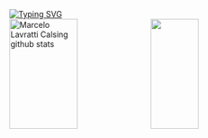 <div algim = "center">
<a href="https://git.io/typing-svg"><img src="https://readme-typing-svg.herokuapp.com?font=Fira+Code&pause=1000&center=true&vCenter=true&width=435&lines=Welcome+to+my+github+profile!;My+name+is+Yean+Jy+Chen.;I'm+a+Computer+Science+studant." alt="Typing SVG" /></a>
</div>
<div algim = "center">
  <img width="49%" height="195px" src="https://github-readme-stats.vercel.app/api?username=yeanjy&show_icons=true&count_private=true&hide_border=true&title_color=ffffff&icon_color=01C231&text_color=f6f5f4&bg_color=0d1117" alt="Marcelo Lavratti Calsing github stats" /> 
  <img width="41%" height="195px" src="https://github-readme-stats.vercel.app/api/top-langs/?username=yeanjy&layout=compact&hide_border=true&title_color=ffffff&text_color=f6f5f4&bg_color=0d1117" />
</div>
